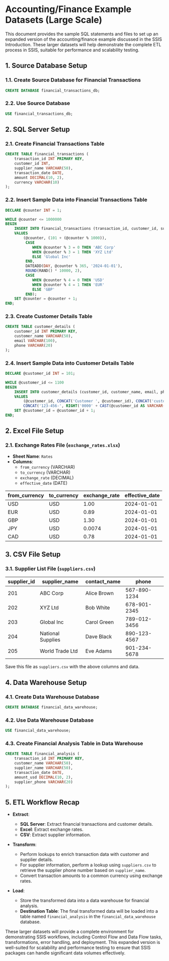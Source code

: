 # Accounting/Finance Example Datasets (Large Scale)

This document provides the sample SQL statements and files to set up an expanded version of the accounting/finance example discussed in the SSIS Introduction. These larger datasets will help demonstrate the complete ETL process in SSIS, suitable for performance and scalability testing.

## 1. Source Database Setup

### 1.1. Create Source Database for Financial Transactions
```sql
CREATE DATABASE financial_transactions_db;
```

### 2.2. Use Source Database
```sql
USE financial_transactions_db;
```
## 2. SQL Server Setup

### 2.1. Create Financial Transactions Table
```sql
CREATE TABLE financial_transactions (
    transaction_id INT PRIMARY KEY,
    customer_id INT,
    supplier_name VARCHAR(50),
    transaction_date DATE,
    amount DECIMAL(10, 2),
    currency VARCHAR(10)
);
```

### 2.2. Insert Sample Data into Financial Transactions Table
```sql
DECLARE @counter INT = 1;

WHILE @counter <= 1000000
BEGIN
    INSERT INTO financial_transactions (transaction_id, customer_id, supplier_name, transaction_date, amount, currency)
    VALUES
        (@counter, (101 + (@counter % 1000)), 
         CASE 
            WHEN @counter % 3 = 0 THEN 'ABC Corp'
            WHEN @counter % 3 = 1 THEN 'XYZ Ltd'
            ELSE 'Global Inc'
         END,
         DATEADD(DAY, @counter % 365, '2024-01-01'),
         ROUND(RAND() * 10000, 2),
         CASE 
            WHEN @counter % 4 = 0 THEN 'USD'
            WHEN @counter % 4 = 1 THEN 'EUR'
            ELSE 'GBP'
         END);
    SET @counter = @counter + 1;
END;
```

### 2.3. Create Customer Details Table
```sql
CREATE TABLE customer_details (
    customer_id INT PRIMARY KEY,
    customer_name VARCHAR(50),
    email VARCHAR(100),
    phone VARCHAR(20)
);
```

### 2.4. Insert Sample Data into Customer Details Table
```sql
DECLARE @customer_id INT = 101;

WHILE @customer_id <= 1100
BEGIN
    INSERT INTO customer_details (customer_id, customer_name, email, phone)
    VALUES
        (@customer_id, CONCAT('Customer ', @customer_id), CONCAT('customer', @customer_id, '@example.com'), 
        CONCAT('123-456-', RIGHT('0000' + CAST(@customer_id AS VARCHAR(4)), 4)));
    SET @customer_id = @customer_id + 1;
END;
```

## 2. Excel File Setup

### 2.1. Exchange Rates File (`exchange_rates.xlsx`)
- **Sheet Name**: `Rates`
- **Columns**:
  - `from_currency` (VARCHAR)
  - `to_currency` (VARCHAR)
  - `exchange_rate` (DECIMAL)
  - `effective_date` (DATE)

| from_currency | to_currency | exchange_rate | effective_date |
|---------------|------------|---------------|----------------|
| USD           | USD        | 1.00          | 2024-01-01     |
| EUR           | USD        | 0.89          | 2024-01-01     |
| GBP           | USD        | 1.30          | 2024-01-01     |
| JPY           | USD        | 0.0074        | 2024-01-01     |
| CAD           | USD        | 0.78          | 2024-01-01     |

## 3. CSV File Setup

### 3.1. Supplier List File (`suppliers.csv`)
| supplier_id | supplier_name | contact_name | phone        |
|-------------|---------------|--------------|--------------|
| 201         | ABC Corp      | Alice Brown  | 567-890-1234 |
| 202         | XYZ Ltd       | Bob White    | 678-901-2345 |
| 203         | Global Inc    | Carol Green  | 789-012-3456 |
| 204         | National Supplies | Dave Black | 890-123-4567 |
| 205         | World Trade Ltd | Eve Adams   | 901-234-5678 |

Save this file as `suppliers.csv` with the above columns and data.

## 4. Data Warehouse Setup

### 4.1. Create Data Warehouse Database
```sql
CREATE DATABASE financial_data_warehouse;
```

### 4.2. Use Data Warehouse Database
```sql
USE financial_data_warehouse;
```

### 4.3. Create Financial Analysis Table in Data Warehouse
```sql
CREATE TABLE financial_analysis (
    transaction_id INT PRIMARY KEY,
    customer_name VARCHAR(50),
    supplier_name VARCHAR(50),
    transaction_date DATE,
    amount_usd DECIMAL(10, 2),
    supplier_phone VARCHAR(20)
);
```

## 5. ETL Workflow Recap

- **Extract**:
  - **SQL Server**: Extract financial transactions and customer details.
  - **Excel**: Extract exchange rates.
  - **CSV**: Extract supplier information.

- **Transform**:
  - Perform lookups to enrich transaction data with customer and supplier details.
  - For supplier information, perform a lookup using `suppliers.csv` to retrieve the supplier phone number based on `supplier_name`.
  - Convert transaction amounts to a common currency using exchange rates.

- **Load**:
  - Store the transformed data into a data warehouse for financial analysis.
  - **Destination Table**: The final transformed data will be loaded into a table named `financial_analysis` in the `financial_data_warehouse` database.

These larger datasets will provide a complete environment for demonstrating SSIS workflows, including Control Flow and Data Flow tasks, transformations, error handling, and deployment. This expanded version is well-suited for scalability and performance testing to ensure that SSIS packages can handle significant data volumes effectively.